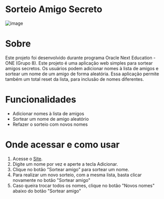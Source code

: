 # Sorteio Amigo Secreto
![image](https://github.com/user-attachments/assets/f7dad05f-d038-469b-bc4a-bbcc4d8e5462)

# Sobre
Este projeto foi desenvolvido durante programa Oracle Next Education - ONE (Grupo 8).
Este projeto é uma aplicação web simples para sortear amigos secretos. Os usuários podem adicionar nomes à lista de amigos e sortear um nome de um amigo de forma aleatória. Essa aplicação permite também um total reset da lista, para inclusão de nomes diferentes.

# Funcionalidades
- Adicionar nomes à lista de amigos
- Sortear um nome de amigo aleatório
- Refazer o sorteio com novos nomes

# Onde acessar e como usar
1. Acesse o [Site](https://sorteio-amigo-secreto-lilac.vercel.app/).
2. Digite um nome por vez e aperte a tecla Adicionar.
3. Clique no botão "Sortear amigo" para sortear um nome.
4. Para realizar um novo sorteio, com a mesma lista, basta clicar novamente no botão "Sortear amigo"
5. Caso queira trocar todos os nomes, clique no botão "Novos nomes" abaixo do botão "Sortear amigo"
